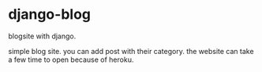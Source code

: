 # django-blog
blogsite with django.


simple blog site. you can add post with their category.
the website can take a few time to open because of heroku.
